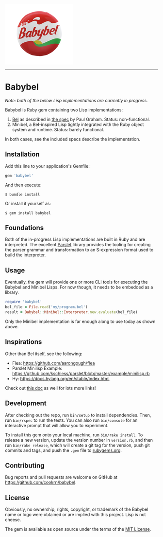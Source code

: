 ![Babybel Logo](https://raw.githubusercontent.com/cookrn/babybel/master/_assets/babybel.png)

---------------------------------------------------

# Babybel

*Note: both of the below Lisp implementations are currently in progress.*

Babybel is Ruby gem containing two Lisp implementations:

1. [Bel](http://paulgraham.com/bel.html) as described in
   [the spec](https://sep.yimg.com/ty/cdn/paulgraham/bellanguage.txt?t=1570993483&)
   by Paul Graham. Status: non-functional.
2. Minibel, a Bel-inspired Lisp tightly integrated with the Ruby object system and
   runtime. Status: barely functional.

In both cases, see the included specs describe the implementation.

## Installation

Add this line to your application's Gemfile:

```ruby
gem 'babybel'
```

And then execute:

    $ bundle install

Or install it yourself as:

    $ gem install babybel

## Foundations

Both of the in-progress Lisp implementations are built in Ruby and are interpreted. The
excellent [Parslet](https://github.com/kschiess/parslet) library provides the tooling
for creating the parser grammar and transformation to an S-expression format used to
build the interpreter.

## Usage

Eventually, the gem will provide one or more CLI tools for executing the Babybel
and Minibel Lisps. For now though, it needs to be embedded as a library.

```ruby
require 'babybel'
bel_file = File.read('my/program.bel')
result = Babybel::Minibel::Interpreter.new.evaluate(bel_file)
```

Only the Minibel implementation is far enough along to use today as shown above.

## Inspirations

Other than Bel itself, see the following:

- Flea: https://github.com/aarongough/flea
- Parslet Minilisp Example: https://github.com/kschiess/parslet/blob/master/example/minilisp.rb
- Hy: https://docs.hylang.org/en/stable/index.html

Check out [this doc](https://github.com/cookrn/babybel/blob/master/docs/inspirations.md)
as well for lots more links!

## Development

After checking out the repo, run `bin/setup` to install dependencies. Then, run `bin/rspec` to run the tests. You can also run `bin/console` for an interactive prompt that will allow you to experiment.

To install this gem onto your local machine, run `bin/rake install`. To release a new version, update the version number in `version.rb`, and then run `bin/rake release`, which will create a git tag for the version, push git commits and tags, and push the `.gem` file to [rubygems.org](https://rubygems.org).

## Contributing

Bug reports and pull requests are welcome on GitHub at https://github.com/cookrn/babybel.

## License

Obviously, no ownership, rights, copyright, or trademark of the Babybel name or
logo were obtained or are implied with this project. Lisp is not cheese.

The gem is available as open source under the terms of the [MIT License](https://opensource.org/licenses/MIT).
